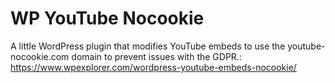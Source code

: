 # WP YouTube Nocookie
A little WordPress plugin that modifies YouTube embeds to use the youtube-nocookie.com domain to prevent issues with the GDPR.: https://www.wpexplorer.com/wordpress-youtube-embeds-nocookie/
